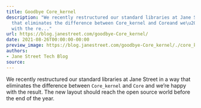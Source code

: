 ```yaml
---
title: Goodbye Core_kernel
description: "We recently restructured our standard libraries at Jane Street in away
  that eliminates the difference between Core_kernel and Coreand we\u2019re happy
  with the re..."
url: https://blog.janestreet.com/goodbye-Core_kernel/
date: 2021-08-26T00:00:00-00:00
preview_image: https://blog.janestreet.com/goodbye-Core_kernel/./core_kernel.png
authors:
- Jane Street Tech Blog
source:
---
```


<p>We recently restructured our standard libraries at Jane Street in a
way that eliminates the difference between <code class="highlighter-rouge">Core_kernel</code> and <code class="highlighter-rouge">Core</code>
and we&rsquo;re happy with the result. The new layout should reach the open
source world before the end of the year.</p>


